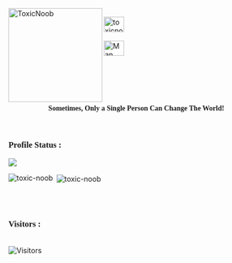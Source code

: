 <link href='https://fonts.googleapis.com/css?family=Aldrich' rel='stylesheet'>

<div>

<a href="https://github.com/Toxic-Noob"> <img src="https://avatars.githubusercontent.com/u/84739872?v=4" alt="ToxicNoob" height="185" width="185" align="left"></a>
<br>
<a href="https://facebook.com/ToxicNoobOfficial"><img align="center" src="https://raw.githubusercontent.com/rahuldkjain/github-profile-readme-generator/master/src/images/icons/Social/facebook.svg" alt="toxicnoobofficial" height="30" width="40"></a>
<br><br>
<a href="https://youtube.com/channel/UCuN9AbKCOgO7jTN0PToXNJA" target="blank"><img align="center" src="https://raw.githubusercontent.com/rahuldkjain/github-profile-readme-generator/master/src/images/icons/Social/youtube.svg" alt="Man Vs Tech" height="30" width="40" /></a>

</div>
<br><br><br><br>
<b><p style="font-family:'Aldrich'; " align="center">Sometimes, Only a Single Person Can Change The World!</p></b>
<br>
<h3><p style="font-family:'Aldrich'; ">Profile Status :</p></h3>

<img align="center" src="https://metrics.lecoq.io/toxic-noob">

<p><img align="left" src="https://github-readme-stats.vercel.app/api/top-langs?username=toxic-noob&show_icons=true&locale=en&layout=compact&theme=dark" alt="toxic-noob" /></p>

<p>&nbsp;<img align="center" src="https://github-readme-stats.vercel.app/api?username=toxic-noob&show_icons=true&locale=en&theme=dark" alt="toxic-noob" /></p>

<br><br>
<h3><p style="font-family:'Aldrich'; ">Visitors :</p></h3>
<br>
<img src="https://profile-counter.glitch.me/Toxic-Noob/count.svg" alt="Visitors">
